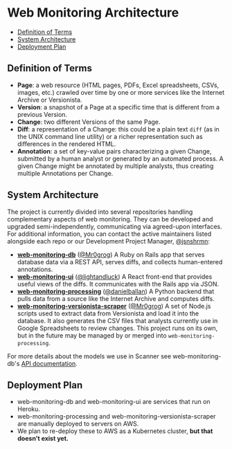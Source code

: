 # Web Monitoring Architecture
-   [Definition of Terms](#0)
-   [System Architecture](#1)
-   [Deployment Plan](#2)

<a id="0"></a>
## Definition of Terms

* **Page**: a web resource (HTML pages, PDFs, Excel spreadsheets, CSVs, images, etc.) crawled over time by one or more services like the Internet
  Archive or Versionista.
* **Version**: a snapshot of a Page at a specific time that is different from a previous Version. 
* **Change**: two different Versions of the same Page.
* **Diff**: a representation of a Change: this could be a plain text `diff` (as in
  the UNIX command line utility) or a richer representation such as differences in the rendered HTML.
* **Annotation**: a set of key-value pairs characterizing a given Change, submitted
  by a human analyst or generated by an automated process. A given Change might
  be annotated by multiple analysts, thus creating multiple Annotations per
  Change.

<a id="1"></a>

## System Architecture

The project is currently divided into several repositories handling complementary aspects of web monitoring. They can be developed and upgraded semi-independently, communicating via agreed-upon interfaces. For additional information, you can contact the active maintainers listed alongside each repo or our Development Project Manager, [@jsnshrmn](https://github.com/jsnshrmn):
* [**web-monitoring-db**](https://github.com/edgi-govdata-archiving/web-monitoring-db) ([@Mr0grog](https://github.com/Mr0grog))
  A Ruby on Rails app that serves database data via a REST API, serves diffs, and collects human-entered annotations.
* [**web-monitoring-ui**](https://github.com/edgi-govdata-archiving/web-monitoring-ui) ([@lightandluck](https://github.com/lightandluck))
  A React front-end that provides useful views of the diffs. It
  communicates with the Rails app via JSON.
* [**web-monitoring-processing**](https://github.com/edgi-govdata-archiving/web-monitoring-processing) ([@danielballan](https://github.com/danielballan))
  A Python backend that pulls data from a source like the Internet Archive and computes diffs.
* [**web-monitoring-versionista-scraper**](https://github.com/edgi-govdata-archiving/web-monitoring-versionista-scraper) ([@Mr0grog](https://github.com/Mr0grog))
  A set of Node.js scripts used to extract data from Versionista and load it into the database. It also generates the CSV files that analysts currently use in Google Spreadsheets to review changes. This project runs on its own, but in the future may be managed by or merged into `web-monitoring-processing`.

For more details about the models we use in Scanner see web-monitoring-db's [API documentation](https://api.monitoring.envirodatagov.org/).

<a id="2"></a>
## Deployment Plan

- web-monitoring-db and web-monitoring-ui are services that run on Heroku.
- web-monitoring-processing and web-monitoring-versionista-scraper are manually deployed to servers on AWS.
- We plan to re-deploy these to AWS as a Kubernetes cluster, **but that doesn’t exist yet.**


